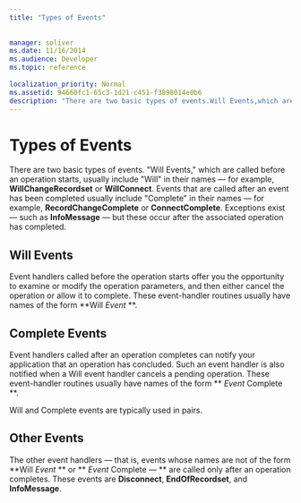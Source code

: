 ```yaml
---
title: "Types of Events"
 
 
manager: soliver
ms.date: 11/16/2014
ms.audience: Developer
ms.topic: reference
  
localization_priority: Normal
ms.assetid: 94660fc1-65c3-1d21-c451-f3898014e0b6
description: "There are two basic types of events.Will Events,which are called before an operation starts, usually includeWillin their names — for example, WillChangeRecordset or WillConnect . Events that are called after an event has been completed usually includeCompletein their names — for example, RecordChangeComplete or ConnectComplete . Exceptions exist — such as InfoMessage — but these occur after the associated operation has completed."
---
```


# Types of Events

There are two basic types of events. "Will Events," which are called before an operation starts, usually include "Will" in their names — for example, **WillChangeRecordset** or **WillConnect**. Events that are called after an event has been completed usually include "Complete" in their names — for example, **RecordChangeComplete** or **ConnectComplete**. Exceptions exist — such as **InfoMessage** — but these occur after the associated operation has completed. 
  
## Will Events

Event handlers called before the operation starts offer you the opportunity to examine or modify the operation parameters, and then either cancel the operation or allow it to complete. These event-handler routines usually have names of the form **Will *Event* **. 
  
## Complete Events

Event handlers called after an operation completes can notify your application that an operation has concluded. Such an event handler is also notified when a Will event handler cancels a pending operation. These event-handler routines usually have names of the form ** *Event*  Complete **. 
  
Will and Complete events are typically used in pairs.
  
## Other Events

The other event handlers — that is, events whose names are not of the form **Will *Event* ** or ** *Event*  Complete — ** are called only after an operation completes. These events are **Disconnect**, **EndOfRecordset**, and **InfoMessage**. 
  

